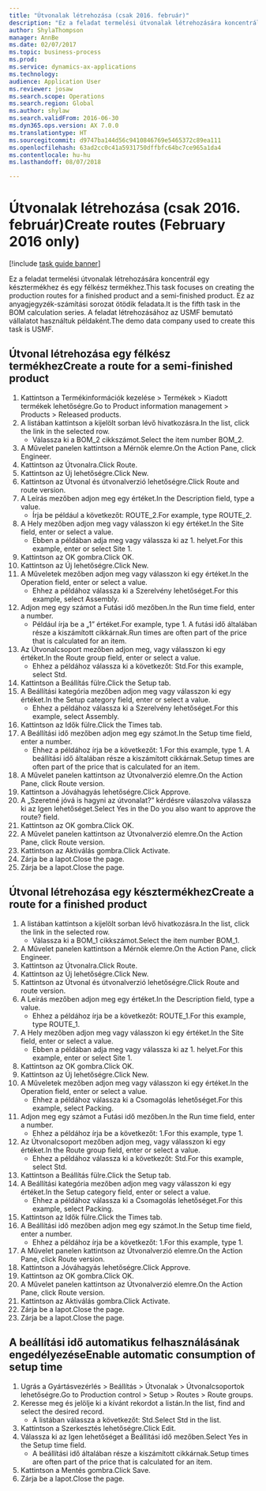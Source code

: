 ```yaml
--- 
title: "Útvonalak létrehozása (csak 2016. február)"
description: "Ez a feladat termelési útvonalak létrehozására koncentrál egy késztermékhez és egy félkész termékhez."
author: ShylaThompson
manager: AnnBe
ms.date: 02/07/2017
ms.topic: business-process
ms.prod: 
ms.service: dynamics-ax-applications
ms.technology: 
audience: Application User
ms.reviewer: josaw
ms.search.scope: Operations
ms.search.region: Global
ms.author: shylaw
ms.search.validFrom: 2016-06-30
ms.dyn365.ops.version: AX 7.0.0
ms.translationtype: HT
ms.sourcegitcommit: d9747ba144d56c9410846769e5465372c89ea111
ms.openlocfilehash: 63ad2cc0c41a5931750dffbfc64bc7ce965a1da4
ms.contentlocale: hu-hu
ms.lasthandoff: 08/07/2018

---
```

# <a name="create-routes-february-2016-only"></a><span data-ttu-id="7a1fc-103">Útvonalak létrehozása (csak 2016. február)</span><span class="sxs-lookup"><span data-stu-id="7a1fc-103">Create routes (February 2016 only)</span></span>

[!include [task guide banner](../../includes/task-guide-banner.md)]

<span data-ttu-id="7a1fc-104">Ez a feladat termelési útvonalak létrehozására koncentrál egy késztermékhez és egy félkész termékhez.</span><span class="sxs-lookup"><span data-stu-id="7a1fc-104">This task focuses on creating the production routes for a finished product and a semi-finished product.</span></span> <span data-ttu-id="7a1fc-105">Ez az anyagjegyzék-számítási sorozat ötödik feladata.</span><span class="sxs-lookup"><span data-stu-id="7a1fc-105">It is the fifth task in the BOM calculation series.</span></span> <span data-ttu-id="7a1fc-106">A feladat létrehozásához az USMF bemutató vállalatot használtuk példaként.</span><span class="sxs-lookup"><span data-stu-id="7a1fc-106">The demo data company used to create this task is USMF.</span></span>


## <a name="create-a-route-for-a-semi-finished-product"></a><span data-ttu-id="7a1fc-107">Útvonal létrehozása egy félkész termékhez</span><span class="sxs-lookup"><span data-stu-id="7a1fc-107">Create a route for a semi-finished product</span></span>
1. <span data-ttu-id="7a1fc-108">Kattintson a Termékinformációk kezelése > Termékek > Kiadott termékek lehetőségre.</span><span class="sxs-lookup"><span data-stu-id="7a1fc-108">Go to Product information management > Products > Released products.</span></span>
2. <span data-ttu-id="7a1fc-109">A listában kattintson a kijelölt sorban lévő hivatkozásra.</span><span class="sxs-lookup"><span data-stu-id="7a1fc-109">In the list, click the link in the selected row.</span></span>
    * <span data-ttu-id="7a1fc-110">Válassza ki a BOM_2 cikkszámot.</span><span class="sxs-lookup"><span data-stu-id="7a1fc-110">Select the item number BOM_2.</span></span>  
3. <span data-ttu-id="7a1fc-111">A Művelet panelen kattintson a Mérnök elemre.</span><span class="sxs-lookup"><span data-stu-id="7a1fc-111">On the Action Pane, click Engineer.</span></span>
4. <span data-ttu-id="7a1fc-112">Kattintson az Útvonalra.</span><span class="sxs-lookup"><span data-stu-id="7a1fc-112">Click Route.</span></span>
5. <span data-ttu-id="7a1fc-113">Kattintson az Új lehetőségre.</span><span class="sxs-lookup"><span data-stu-id="7a1fc-113">Click New.</span></span>
6. <span data-ttu-id="7a1fc-114">Kattintson az Útvonal és útvonalverzió lehetőségre.</span><span class="sxs-lookup"><span data-stu-id="7a1fc-114">Click Route and route version.</span></span>
7. <span data-ttu-id="7a1fc-115">A Leírás mezőben adjon meg egy értéket.</span><span class="sxs-lookup"><span data-stu-id="7a1fc-115">In the Description field, type a value.</span></span>
    * <span data-ttu-id="7a1fc-116">Írja be például a következőt: ROUTE_2.</span><span class="sxs-lookup"><span data-stu-id="7a1fc-116">For example, type ROUTE_2.</span></span>  
8. <span data-ttu-id="7a1fc-117">A Hely mezőben adjon meg vagy válasszon ki egy értéket.</span><span class="sxs-lookup"><span data-stu-id="7a1fc-117">In the Site field, enter or select a value.</span></span>
    * <span data-ttu-id="7a1fc-118">Ebben a példában adja meg vagy válassza ki az 1. helyet.</span><span class="sxs-lookup"><span data-stu-id="7a1fc-118">For this example, enter or select Site 1.</span></span>  
9. <span data-ttu-id="7a1fc-119">Kattintson az OK gombra.</span><span class="sxs-lookup"><span data-stu-id="7a1fc-119">Click OK.</span></span>
10. <span data-ttu-id="7a1fc-120">Kattintson az Új lehetőségre.</span><span class="sxs-lookup"><span data-stu-id="7a1fc-120">Click New.</span></span>
11. <span data-ttu-id="7a1fc-121">A Műveletek mezőben adjon meg vagy válasszon ki egy értéket.</span><span class="sxs-lookup"><span data-stu-id="7a1fc-121">In the Operation field, enter or select a value.</span></span>
    * <span data-ttu-id="7a1fc-122">Ehhez a példához válassza ki a Szerelvény lehetőséget.</span><span class="sxs-lookup"><span data-stu-id="7a1fc-122">For this example, select Assembly.</span></span>  
12. <span data-ttu-id="7a1fc-123">Adjon meg egy számot a Futási idő mezőben.</span><span class="sxs-lookup"><span data-stu-id="7a1fc-123">In the Run time field, enter a number.</span></span>
    * <span data-ttu-id="7a1fc-124">Például írja be a „1” értéket.</span><span class="sxs-lookup"><span data-stu-id="7a1fc-124">For example, type 1.</span></span> <span data-ttu-id="7a1fc-125">A futási idő általában része a kiszámított cikkárnak.</span><span class="sxs-lookup"><span data-stu-id="7a1fc-125">Run times are often part of the price that is calculated for an item.</span></span>  
13. <span data-ttu-id="7a1fc-126">Az Útvonalcsoport mezőben adjon meg, vagy válasszon ki egy értéket.</span><span class="sxs-lookup"><span data-stu-id="7a1fc-126">In the Route group field, enter or select a value.</span></span>
    * <span data-ttu-id="7a1fc-127">Ehhez a példához válassza ki a következőt: Std.</span><span class="sxs-lookup"><span data-stu-id="7a1fc-127">For this example, select Std.</span></span>  
14. <span data-ttu-id="7a1fc-128">Kattintson a Beállítás fülre.</span><span class="sxs-lookup"><span data-stu-id="7a1fc-128">Click the Setup tab.</span></span>
15. <span data-ttu-id="7a1fc-129">A Beállítási kategória mezőben adjon meg vagy válasszon ki egy értéket.</span><span class="sxs-lookup"><span data-stu-id="7a1fc-129">In the Setup category field, enter or select a value.</span></span>
    * <span data-ttu-id="7a1fc-130">Ehhez a példához válassza ki a Szerelvény lehetőséget.</span><span class="sxs-lookup"><span data-stu-id="7a1fc-130">For this example, select Assembly.</span></span>  
16. <span data-ttu-id="7a1fc-131">Kattintson az Idők fülre.</span><span class="sxs-lookup"><span data-stu-id="7a1fc-131">Click the Times tab.</span></span>
17. <span data-ttu-id="7a1fc-132">A Beállítási idő mezőben adjon meg egy számot.</span><span class="sxs-lookup"><span data-stu-id="7a1fc-132">In the Setup time field, enter a number.</span></span>
    * <span data-ttu-id="7a1fc-133">Ehhez a példához írja be a következőt: 1.</span><span class="sxs-lookup"><span data-stu-id="7a1fc-133">For this example, type 1.</span></span> <span data-ttu-id="7a1fc-134">A beállítási idő általában része a kiszámított cikkárnak.</span><span class="sxs-lookup"><span data-stu-id="7a1fc-134">Setup times are often part of the price that is calculated for an item.</span></span>  
18. <span data-ttu-id="7a1fc-135">A Művelet panelen kattintson az Útvonalverzió elemre.</span><span class="sxs-lookup"><span data-stu-id="7a1fc-135">On the Action Pane, click Route version.</span></span>
19. <span data-ttu-id="7a1fc-136">Kattintson a Jóváhagyás lehetőségre.</span><span class="sxs-lookup"><span data-stu-id="7a1fc-136">Click Approve.</span></span>
20. <span data-ttu-id="7a1fc-137">A „Szeretné jóvá is hagyni az útvonalat?” kérdésre válaszolva válassza ki az Igen lehetőséget.</span><span class="sxs-lookup"><span data-stu-id="7a1fc-137">Select Yes in the Do you also want to approve the route? field.</span></span>
21. <span data-ttu-id="7a1fc-138">Kattintson az OK gombra.</span><span class="sxs-lookup"><span data-stu-id="7a1fc-138">Click OK.</span></span>
22. <span data-ttu-id="7a1fc-139">A Művelet panelen kattintson az Útvonalverzió elemre.</span><span class="sxs-lookup"><span data-stu-id="7a1fc-139">On the Action Pane, click Route version.</span></span>
23. <span data-ttu-id="7a1fc-140">Kattintson az Aktiválás gombra.</span><span class="sxs-lookup"><span data-stu-id="7a1fc-140">Click Activate.</span></span>
24. <span data-ttu-id="7a1fc-141">Zárja be a lapot.</span><span class="sxs-lookup"><span data-stu-id="7a1fc-141">Close the page.</span></span>
25. <span data-ttu-id="7a1fc-142">Zárja be a lapot.</span><span class="sxs-lookup"><span data-stu-id="7a1fc-142">Close the page.</span></span>

## <a name="create-a-route-for-a-finished-product"></a><span data-ttu-id="7a1fc-143">Útvonal létrehozása egy késztermékhez</span><span class="sxs-lookup"><span data-stu-id="7a1fc-143">Create a route for a finished product</span></span>
1. <span data-ttu-id="7a1fc-144">A listában kattintson a kijelölt sorban lévő hivatkozásra.</span><span class="sxs-lookup"><span data-stu-id="7a1fc-144">In the list, click the link in the selected row.</span></span>
    * <span data-ttu-id="7a1fc-145">Válassza ki a BOM_1 cikkszámot.</span><span class="sxs-lookup"><span data-stu-id="7a1fc-145">Select the item number BOM_1.</span></span>  
2. <span data-ttu-id="7a1fc-146">A Művelet panelen kattintson a Mérnök elemre.</span><span class="sxs-lookup"><span data-stu-id="7a1fc-146">On the Action Pane, click Engineer.</span></span>
3. <span data-ttu-id="7a1fc-147">Kattintson az Útvonalra.</span><span class="sxs-lookup"><span data-stu-id="7a1fc-147">Click Route.</span></span>
4. <span data-ttu-id="7a1fc-148">Kattintson az Új lehetőségre.</span><span class="sxs-lookup"><span data-stu-id="7a1fc-148">Click New.</span></span>
5. <span data-ttu-id="7a1fc-149">Kattintson az Útvonal és útvonalverzió lehetőségre.</span><span class="sxs-lookup"><span data-stu-id="7a1fc-149">Click Route and route version.</span></span>
6. <span data-ttu-id="7a1fc-150">A Leírás mezőben adjon meg egy értéket.</span><span class="sxs-lookup"><span data-stu-id="7a1fc-150">In the Description field, type a value.</span></span>
    * <span data-ttu-id="7a1fc-151">Ehhez a példához írja be a következőt: ROUTE_1.</span><span class="sxs-lookup"><span data-stu-id="7a1fc-151">For this example, type ROUTE_1.</span></span>  
7. <span data-ttu-id="7a1fc-152">A Hely mezőben adjon meg vagy válasszon ki egy értéket.</span><span class="sxs-lookup"><span data-stu-id="7a1fc-152">In the Site field, enter or select a value.</span></span>
    * <span data-ttu-id="7a1fc-153">Ebben a példában adja meg vagy válassza ki az 1. helyet.</span><span class="sxs-lookup"><span data-stu-id="7a1fc-153">For this example, enter or select Site 1.</span></span>  
8. <span data-ttu-id="7a1fc-154">Kattintson az OK gombra.</span><span class="sxs-lookup"><span data-stu-id="7a1fc-154">Click OK.</span></span>
9. <span data-ttu-id="7a1fc-155">Kattintson az Új lehetőségre.</span><span class="sxs-lookup"><span data-stu-id="7a1fc-155">Click New.</span></span>
10. <span data-ttu-id="7a1fc-156">A Műveletek mezőben adjon meg vagy válasszon ki egy értéket.</span><span class="sxs-lookup"><span data-stu-id="7a1fc-156">In the Operation field, enter or select a value.</span></span>
    * <span data-ttu-id="7a1fc-157">Ehhez a példához válassza ki a Csomagolás lehetőséget.</span><span class="sxs-lookup"><span data-stu-id="7a1fc-157">For this example, select Packing.</span></span>  
11. <span data-ttu-id="7a1fc-158">Adjon meg egy számot a Futási idő mezőben.</span><span class="sxs-lookup"><span data-stu-id="7a1fc-158">In the Run time field, enter a number.</span></span>
    * <span data-ttu-id="7a1fc-159">Ehhez a példához írja be a következőt: 1.</span><span class="sxs-lookup"><span data-stu-id="7a1fc-159">For this example, type 1.</span></span>  
12. <span data-ttu-id="7a1fc-160">Az Útvonalcsoport mezőben adjon meg, vagy válasszon ki egy értéket.</span><span class="sxs-lookup"><span data-stu-id="7a1fc-160">In the Route group field, enter or select a value.</span></span>
    * <span data-ttu-id="7a1fc-161">Ehhez a példához válassza ki a következőt: Std.</span><span class="sxs-lookup"><span data-stu-id="7a1fc-161">For this example, select Std.</span></span>  
13. <span data-ttu-id="7a1fc-162">Kattintson a Beállítás fülre.</span><span class="sxs-lookup"><span data-stu-id="7a1fc-162">Click the Setup tab.</span></span>
14. <span data-ttu-id="7a1fc-163">A Beállítási kategória mezőben adjon meg vagy válasszon ki egy értéket.</span><span class="sxs-lookup"><span data-stu-id="7a1fc-163">In the Setup category field, enter or select a value.</span></span>
    * <span data-ttu-id="7a1fc-164">Ehhez a példához válassza ki a Csomagolás lehetőséget.</span><span class="sxs-lookup"><span data-stu-id="7a1fc-164">For this example, select Packing.</span></span>  
15. <span data-ttu-id="7a1fc-165">Kattintson az Idők fülre.</span><span class="sxs-lookup"><span data-stu-id="7a1fc-165">Click the Times tab.</span></span>
16. <span data-ttu-id="7a1fc-166">A Beállítási idő mezőben adjon meg egy számot.</span><span class="sxs-lookup"><span data-stu-id="7a1fc-166">In the Setup time field, enter a number.</span></span>
    * <span data-ttu-id="7a1fc-167">Ehhez a példához írja be a következőt: 1.</span><span class="sxs-lookup"><span data-stu-id="7a1fc-167">For this example, type 1.</span></span>  
17. <span data-ttu-id="7a1fc-168">A Művelet panelen kattintson az Útvonalverzió elemre.</span><span class="sxs-lookup"><span data-stu-id="7a1fc-168">On the Action Pane, click Route version.</span></span>
18. <span data-ttu-id="7a1fc-169">Kattintson a Jóváhagyás lehetőségre.</span><span class="sxs-lookup"><span data-stu-id="7a1fc-169">Click Approve.</span></span>
19. <span data-ttu-id="7a1fc-170">Kattintson az OK gombra.</span><span class="sxs-lookup"><span data-stu-id="7a1fc-170">Click OK.</span></span>
20. <span data-ttu-id="7a1fc-171">A Művelet panelen kattintson az Útvonalverzió elemre.</span><span class="sxs-lookup"><span data-stu-id="7a1fc-171">On the Action Pane, click Route version.</span></span>
21. <span data-ttu-id="7a1fc-172">Kattintson az Aktiválás gombra.</span><span class="sxs-lookup"><span data-stu-id="7a1fc-172">Click Activate.</span></span>
22. <span data-ttu-id="7a1fc-173">Zárja be a lapot.</span><span class="sxs-lookup"><span data-stu-id="7a1fc-173">Close the page.</span></span>
23. <span data-ttu-id="7a1fc-174">Zárja be a lapot.</span><span class="sxs-lookup"><span data-stu-id="7a1fc-174">Close the page.</span></span>

## <a name="enable-automatic-consumption-of-setup-time"></a><span data-ttu-id="7a1fc-175">A beállítási idő automatikus felhasználásának engedélyezése</span><span class="sxs-lookup"><span data-stu-id="7a1fc-175">Enable automatic consumption of setup time</span></span>
1. <span data-ttu-id="7a1fc-176">Ugrás a Gyártásvezérlés > Beállítás > Útvonalak > Útvonalcsoportok lehetőségre.</span><span class="sxs-lookup"><span data-stu-id="7a1fc-176">Go to Production control > Setup > Routes > Route groups.</span></span>
2. <span data-ttu-id="7a1fc-177">Keresse meg és jelölje ki a kívánt rekordot a listán.</span><span class="sxs-lookup"><span data-stu-id="7a1fc-177">In the list, find and select the desired record.</span></span>
    * <span data-ttu-id="7a1fc-178">A listában válassza a következőt: Std.</span><span class="sxs-lookup"><span data-stu-id="7a1fc-178">Select Std in the list.</span></span>  
3. <span data-ttu-id="7a1fc-179">Kattintson a Szerkesztés lehetőségre.</span><span class="sxs-lookup"><span data-stu-id="7a1fc-179">Click Edit.</span></span>
4. <span data-ttu-id="7a1fc-180">Válassza ki az Igen lehetőséget a Beállítási idő mezőben.</span><span class="sxs-lookup"><span data-stu-id="7a1fc-180">Select Yes in the Setup time field.</span></span>
    * <span data-ttu-id="7a1fc-181">A beállítási idő általában része a kiszámított cikkárnak.</span><span class="sxs-lookup"><span data-stu-id="7a1fc-181">Setup times are often part of the price that is calculated for an item.</span></span>  
5. <span data-ttu-id="7a1fc-182">Kattintson a Mentés gombra.</span><span class="sxs-lookup"><span data-stu-id="7a1fc-182">Click Save.</span></span>
6. <span data-ttu-id="7a1fc-183">Zárja be a lapot.</span><span class="sxs-lookup"><span data-stu-id="7a1fc-183">Close the page.</span></span>


